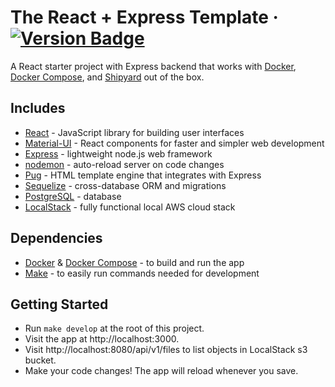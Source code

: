 # The React + Express Template &middot; [![Version Badge](https://img.shields.io/badge/version-1.0.0-brightgreen)](#)

A React starter project with Express backend that works with [Docker](https://www.docker.com), [Docker Compose](https://docs.docker.com/compose),
and [Shipyard](https://shipyard.build) out of the box.

## Includes

- [React](https://github.com/facebook/react) - JavaScript library for building user interfaces
- [Material-UI](https://github.com/mui-org/material-ui) - React components for faster and simpler web development
- [Express](https://github.com/expressjs/express) - lightweight node.js web framework
- [nodemon](https://github.com/remy/nodemon) - auto-reload server on code changes
- [Pug](https://github.com/pugjs/pug) - HTML template engine that integrates with Express
- [Sequelize](https://github.com/sequelize/sequelize) - cross-database ORM and migrations
- [PostgreSQL](https://www.postgresql.org) - database
- [LocalStack](https://github.com/localstack/localstack) - fully functional local AWS cloud stack

## Dependencies

- [Docker](https://www.docker.com) & [Docker Compose](https://docs.docker.com/compose) - to build and run the app
- [Make](https://www.gnu.org/software/make/manual/make.html) - to easily run commands needed for development

## Getting Started

- Run `make develop` at the root of this project.
- Visit the app at http://localhost:3000.
- Visit http://localhost:8080/api/v1/files to list objects in LocalStack s3 bucket.
- Make your code changes! The app will reload whenever you save.